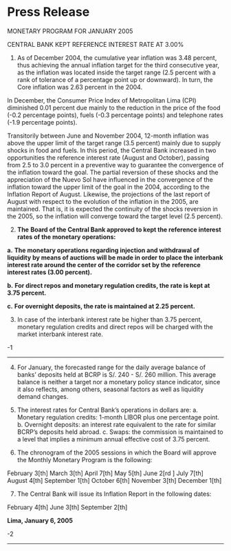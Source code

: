 # Press Release

 MONETARY PROGRAM FOR JANUARY 2005

 CENTRAL BANK KEPT REFERENCE INTEREST RATE AT 3.00%

1. As of December 2004, the cumulative year inflation was 3.48 percent, thus
achieving the annual inflation target for the third consecutive year, as the
inflation was located inside the target range (2.5 percent with a rank of
tolerance of a percentage point up or downward). In turn, the Core inflation
was 2.63 percent in the 2004.

In December, the Consumer Price Index of Metropolitan Lima (CPI) diminished
0.01 percent due mainly to the reduction in the price of the food (-0.2
percentage points), fuels (-0.3 percentage points) and telephone rates (-1.9
percentage points).

Transitorily between June and November 2004, 12-month inflation was above
the upper limit of the target range (3.5 percent) mainly due to supply shocks in
food and fuels. In this period, the Central Bank increased in two opportunities
the reference interest rate (August and October), passing from 2.5 to 3.0
percent in a preventive way to guarantee the convergence of the inflation
toward the goal. The partial reversion of these shocks and the appreciation of
the Nuevo Sol have influenced in the convergence of the inflation toward the
upper limit of the goal in the 2004, according to the Inflation Report of August.
Likewise, the projections of the last report of August with respect to the
evolution of the inflation in the 2005, are maintained. That is, it is expected the
continuity of the shocks reversion in the 2005, so the inflation will converge
toward the target level (2.5 percent).

2. **The** **Board of the Central Bank approved to kept the reference interest**
**rates of the monetary operations:**

**a.** **The monetary operations regarding injection and withdrawal of**
**liquidity by means of auctions will be made in order to place the**
**interbank interest rate around the center of the corridor set by the**
**reference interest rates (3.00 percent).**

**b.** **For direct repos and monetary regulation credits, the rate is kept at**
**3.75 percent.**

**c.** **For overnight deposits, the rate is maintained at 2.25 percent.**

3. In case of the interbank interest rate be higher than 3.75 percent, monetary
regulation credits and direct repos will be charged with the market interbank
interest rate.

-1

-----

4. For January, the forecasted range for the daily average balance of banks’
deposits held at BCRP is S/. 240 - S/. 260 million. This average balance is
neither a target nor a monetary policy stance indicator, since it also reflects,
among others, seasonal factors as well as liquidity demand changes.

5. The interest rates for Central Bank’s operations in dollars are:
a. Monetary regulation credits: 1-month LIBOR plus one percentage point.
b. Overnight deposits: an interest rate equivalent to the rate for similar BCRP’s
deposits held abroad.
c. Swaps: the commission is maintained to a level that implies a minimum
annual effective cost of 3.75 percent.

6. The chronogram of the 2005 sessions in which the Board will approve the
Monthly Monetary Program is the following:

February 3[th] March 3[th] April 7[th] May 5[th]
June 2[rd ] July 7[th] August 4[th] September 1[th]
October 6[th] November 3[th] December 1[th]

7. The Central Bank will issue its Inflation Report in the following dates:

February 4[th] June 3[th] September 2[th]

**Lima, January 6, 2005**

-2

-----

